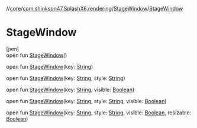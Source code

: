 //[core](../../../index.md)/[com.shinkson47.SplashX6.rendering](../index.md)/[StageWindow](index.md)/[StageWindow](-stage-window.md)

# StageWindow

[jvm]\
open fun [StageWindow](-stage-window.md)()

open fun [StageWindow](-stage-window.md)(key: [String](https://docs.oracle.com/javase/8/docs/api/java/lang/String.html))

open fun [StageWindow](-stage-window.md)(key: [String](https://docs.oracle.com/javase/8/docs/api/java/lang/String.html), style: [String](https://docs.oracle.com/javase/8/docs/api/java/lang/String.html))

open fun [StageWindow](-stage-window.md)(key: [String](https://docs.oracle.com/javase/8/docs/api/java/lang/String.html), visible: [Boolean](https://docs.oracle.com/javase/8/docs/api/java/lang/Boolean.html))

open fun [StageWindow](-stage-window.md)(key: [String](https://docs.oracle.com/javase/8/docs/api/java/lang/String.html), style: [String](https://docs.oracle.com/javase/8/docs/api/java/lang/String.html), visible: [Boolean](https://docs.oracle.com/javase/8/docs/api/java/lang/Boolean.html))

open fun [StageWindow](-stage-window.md)(key: [String](https://docs.oracle.com/javase/8/docs/api/java/lang/String.html), style: [String](https://docs.oracle.com/javase/8/docs/api/java/lang/String.html), visible: [Boolean](https://docs.oracle.com/javase/8/docs/api/java/lang/Boolean.html), resizable: [Boolean](https://docs.oracle.com/javase/8/docs/api/java/lang/Boolean.html))
